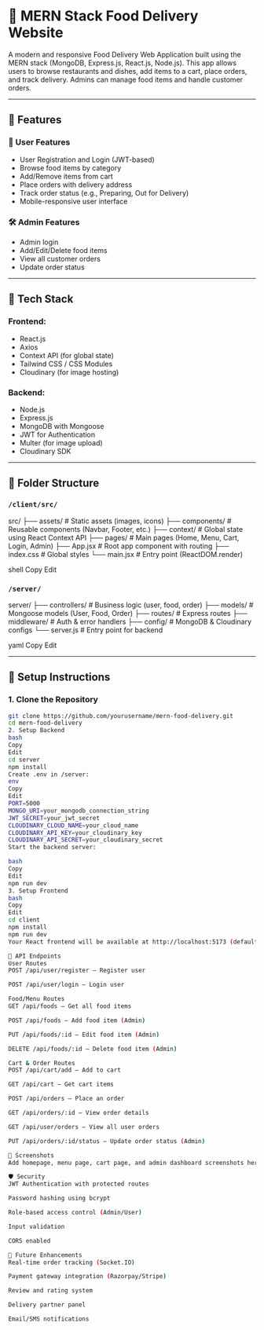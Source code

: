 
# 🍔 MERN Stack Food Delivery Website

A modern and responsive Food Delivery Web Application built using the MERN stack (MongoDB, Express.js, React.js, Node.js). This app allows users to browse restaurants and dishes, add items to a cart, place orders, and track delivery. Admins can manage food items and handle customer orders.

---

## 🚀 Features

### 👤 User Features
- User Registration and Login (JWT-based)
- Browse food items by category
- Add/Remove items from cart
- Place orders with delivery address
- Track order status (e.g., Preparing, Out for Delivery)
- Mobile-responsive user interface

### 🛠️ Admin Features
- Admin login
- Add/Edit/Delete food items
- View all customer orders
- Update order status

---

## 🧰 Tech Stack

### Frontend:
- React.js
- Axios
- Context API (for global state)
- Tailwind CSS / CSS Modules
- Cloudinary (for image hosting)

### Backend:
- Node.js
- Express.js
- MongoDB with Mongoose
- JWT for Authentication
- Multer (for image upload)
- Cloudinary SDK

---

## 📁 Folder Structure

### `/client/src/`

src/
├── assets/ # Static assets (images, icons)
├── components/ # Reusable components (Navbar, Footer, etc.)
├── context/ # Global state using React Context API
├── pages/ # Main pages (Home, Menu, Cart, Login, Admin)
├── App.jsx # Root app component with routing
├── index.css # Global styles
└── main.jsx # Entry point (ReactDOM.render)

shell
Copy
Edit

### `/server/`

server/
├── controllers/ # Business logic (user, food, order)
├── models/ # Mongoose models (User, Food, Order)
├── routes/ # Express routes
├── middleware/ # Auth & error handlers
├── config/ # MongoDB & Cloudinary configs
└── server.js # Entry point for backend

yaml
Copy
Edit

---

## 🔧 Setup Instructions

### 1. Clone the Repository

```bash
git clone https://github.com/yourusername/mern-food-delivery.git
cd mern-food-delivery
2. Setup Backend
bash
Copy
Edit
cd server
npm install
Create .env in /server:
env
Copy
Edit
PORT=5000
MONGO_URI=your_mongodb_connection_string
JWT_SECRET=your_jwt_secret
CLOUDINARY_CLOUD_NAME=your_cloud_name
CLOUDINARY_API_KEY=your_cloudinary_key
CLOUDINARY_API_SECRET=your_cloudinary_secret
Start the backend server:

bash
Copy
Edit
npm run dev
3. Setup Frontend
bash
Copy
Edit
cd client
npm install
npm run dev
Your React frontend will be available at http://localhost:5173 (default for Vite).

🔐 API Endpoints
User Routes
POST /api/user/register – Register user

POST /api/user/login – Login user

Food/Menu Routes
GET /api/foods – Get all food items

POST /api/foods – Add food item (Admin)

PUT /api/foods/:id – Edit food item (Admin)

DELETE /api/foods/:id – Delete food item (Admin)

Cart & Order Routes
POST /api/cart/add – Add to cart

GET /api/cart – Get cart items

POST /api/orders – Place an order

GET /api/orders/:id – View order details

GET /api/user/orders – View all user orders

PUT /api/orders/:id/status – Update order status (Admin)

📸 Screenshots
Add homepage, menu page, cart page, and admin dashboard screenshots here.

🛡️ Security
JWT Authentication with protected routes

Password hashing using bcrypt

Role-based access control (Admin/User)

Input validation

CORS enabled

📌 Future Enhancements
Real-time order tracking (Socket.IO)

Payment gateway integration (Razorpay/Stripe)

Review and rating system

Delivery partner panel

Email/SMS notifications
